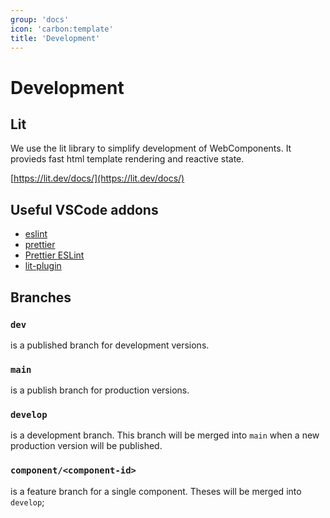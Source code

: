 ```yaml
---
group: 'docs'
icon: 'carbon:template'
title: 'Development'
---
```


# Development

## Lit

We use the lit library to simplify development of WebComponents. It provieds fast html template rendering and reactive state.

[https://lit.dev/docs/](https://lit.dev/docs/)

## Useful VSCode addons

- [eslint](vscode:extension/dbaeumer.vscode-eslint)
- [prettier](vscode:extension/esbenp.prettier-vscode)
- [Prettier ESLint](vscode:extension/rvest.vs-code-prettier-eslint)
- [lit-plugin](vscode:extension/runem.lit-plugin)


## Branches

### `dev`
is a published branch for development versions.

### `main`
is a publish branch for production versions.

### `develop`
is a development branch. This branch will be merged into `main` when a new production version will be published.

### `component/<component-id>`
is a feature branch for a single component. Theses will be merged into `develop`;

